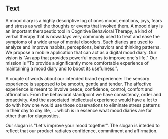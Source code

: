 ## Text
A mood diary is a highly descriptive log of ones mood, emotions, joys, fears and stress as well the thoughts or events that invoked them. A mood diary 
is an important therapeutic tool in Cognitive Behavioral Therapy, a kind of verbal therapy that is nowadays very commonly used to treat and ease the
symptoms of a wide array of mental disorders. Such diaries are used to analyze and improve habbits, perceptions, behaviors and thinking patterns. We propose a mobile application that can act as a digital mood diary. 
Our vision is "An app that provides powerful means to improve one's life."
Our mission is "To provide a significantly more comfortable experience of maintaining a mood diary and to boost its usefulness.".

A couple of words about our intended brand experience:
The sensory experience is supposed to be smooth, gentle and tender.
The affective experience is meant to involve peace, confidence, control, comfort and affirmation.
From the behavioral standpoint we have consistency, order and proactivity.
And the associated intellectual experience would have a lot to do with how one
would use those observations to eliminate stress patterns in their day to day life, 
... which is in essence what mood diaries are for other than for diagnostics.



Our slogan is "Let's improve your mood together". 
The slogan is inteded to reflect that our product radiates confidence, commitment and affirmation.

## 

